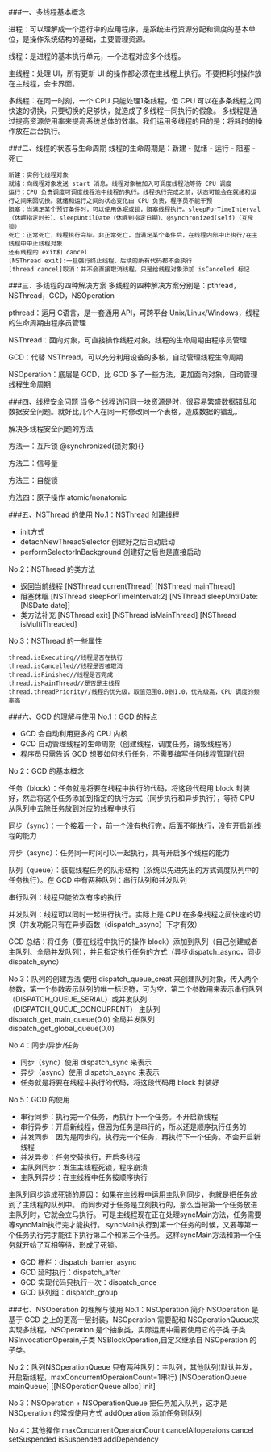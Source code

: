 ###一、多线程基本概念

进程：可以理解成一个运行中的应用程序，是系统进行资源分配和调度的基本单位，是操作系统结构的基础，主要管理资源。

线程：是进程的基本执行单元，一个进程对应多个线程。

主线程：处理 UI，所有更新 UI 的操作都必须在主线程上执行。不要把耗时操作放在主线程，会卡界面。

多线程：在同一时刻，一个 CPU 只能处理1条线程，但 CPU 可以在多条线程之间快速的切换，只要切换的足够快，就造成了多线程一同执行的假象。
多线程是通过提高资源使用率来提高系统总体的效率。我们运用多线程的目的是：将耗时的操作放在后台执行。

###二、线程的状态与生命周期
线程的生命周期是：新建 - 就绪 - 运行 - 阻塞 - 死亡

```
新建：实例化线程对象
就绪：向线程对象发送 start 消息，线程对象被加入可调度线程池等待 CPU 调度
运行：CPU 负责调度可调度线程池中线程的执行。线程执行完成之前，状态可能会在就绪和运行之间来回切换。就绪和运行之间的状态变化由 CPU 负责，程序员不能干预
阻塞：当满足某个预订条件时，可以使用休眠或锁，阻塞线程执行。sleepForTimeInterval（休眠指定时长）、sleepUntilDate（休眠到指定日期）、@synchronized(self)（互斥锁）
死亡：正常死亡，线程执行完毕。非正常死亡，当满足某个条件后，在线程内部中止执行/在主线程中中止线程对象
还有线程的 exit和 cancel
[NSThread exit]:一旦强行终止线程，后续的所有代码都不会执行
[thread cancel]取消：并不会直接取消线程，只是给线程对象添加 isCanceled 标记
```

###三、多线程的四种解决方案
多线程的四种解决方案分别是：pthread，NSThread，GCD，NSOperation

pthread：运用 C语言，是一套通用 API，可跨平台 Unix/Linux/Windows，线程的生命周期由程序员管理

NSThread：面向对象，可直接操作线程对象，线程的生命周期由程序员管理

GCD：代替 NSThread，可以充分利用设备的多核，自动管理线程生命周期

NSOperation：底层是 GCD，比 GCD 多了一些方法，更加面向对象，自动管理线程生命周期

###四、线程安全问题
当多个线程访问同一块资源是时，很容易繁盛数据错乱和数据安全问题。就好比几个人在同一时修改同一个表格，造成数据的错乱。

解决多线程安全问题的方法

方法一：互斥锁 @synchronized(锁对象){}

方法二：信号量

方法三：自旋锁

方法四：原子操作 atomic/nonatomic

###五、NSThread 的使用
No.1：NSThread 创建线程

* init方式
* detachNewThreadSelector 创建好之后自动启动
* performSelectorInBackground 创建好之后也是直接启动

No.2：NSThread 的类方法

* 返回当前线程 [NSThread currentThread] [NSThread mainThread]
* 阻塞休眠 [NSThread sleepForTimeInterval:2] [NSThread sleepUntilDate:[NSDate date]]
* 类方法补充 [NSThread exit] [NSThread isMainThread] [NSThread isMultiThreaded] 

No.3：NSThread 的一些属性

    thread.isExecuting//线程是否在执行
    thread.isCancelled//线程是否被取消
    thread.isFinished//线程是否完成
    thread.isMainThread//是否是主线程
    thread.threadPriority//线程的优先级，取值范围0.0到1.0，优先级高，CPU 调度的频率高

###六、GCD 的理解与使用
No.1：GCD 的特点

* GCD 会自动利用更多的 CPU 内核
* GCD 自动管理线程的生命周期（创建线程，调度任务，销毁线程等）
* 程序员只需告诉 GCD 想要如何执行任务，不需要编写任何线程管理代码

No.2：GCD 的基本概念

任务（block）：任务就是将要在线程中执行的代码，将这段代码用 block 封装好，然后将这个任务添加到指定的执行方式（同步执行和异步执行），等待 CPU 从队列中去除任务放到对应的线程中执行

同步（sync）：一个接着一个，前一个没有执行完，后面不能执行，没有开启新线程的能力

异步（async）：任务同一时间可以一起执行，具有开启多个线程的能力

队列（queue）：装载线程任务的队形结构（系统以先进先出的方式调度队列中的任务执行）。在 GCD 中有两种队列：串行队列和并发队列

串行队列：线程只能依次有序的执行

并发队列：线程可以同时一起进行执行。实际上是 CPU 在多条线程之间快速的切换（并发功能只有在异步函数（dispatch_async）下才有效）

GCD 总结：将任务（要在线程中执行的操作 block）添加到队列（自己创建或者主队列、全局并发队列），并且指定执行任务的方式（异步dispatch_async，同步dispatch_sync）

No.3：队列的创建方法
使用 dispatch_queue_creat 来创建队列对象，传入两个参数，第一个参数表示队列的唯一标识符，可为空，第二个参数用来表示串行队列（DISPATCH_QUEUE_SERIAL）或并发队列（DISPATCH_QUEUE_CONCURRENT）
主队列 dispatch_get_main_queue(0,0)
全局并发队列 dispatch_get_global_queue(0,0)

No.4：同步/异步/任务

* 同步（sync）使用 dispatch_sync 来表示
* 异步（async）使用 dispatch_async 来表示
* 任务就是将要在线程中执行的代码，将这段代码用 block 封装好

No.5：GCD 的使用

* 串行同步：执行完一个任务，再执行下一个任务。不开启新线程
* 串行异步：开启新线程，但因为任务是串行的，所以还是顺序执行任务的
* 并发同步：因为是同步的，执行完一个任务，再执行下一个任务。不会开启新线程
* 并发异步：任务交替执行，开启多线程
* 主队列同步：发生主线程死锁，程序崩溃
* 主队列异步：在主线程中任务按顺序执行

主队列同步造成死锁的原因：
如果在主线程中运用主队列同步，也就是把任务放到了主线程的队列中。
而同步对于任务是立刻执行的，那么当把第一个任务放进主队列时，它就会立马执行。
可是主线程现在正在处理syncMain方法，任务需要等syncMain执行完才能执行。
syncMain执行到第一个任务的时候，又要等第一个任务执行完才能往下执行第二个和第三个任务。
这样syncMain方法和第一个任务就开始了互相等待，形成了死锁。

* GCD 栅栏：dispatch_barrier_async
* GCD 延时执行：dispatch_after
* GCD 实现代码只执行一次：dispatch_once
* GCD 队列组：dispatch_group

###七、NSOperation 的理解与使用
No.1：NSOperation 简介
NSOperation 是基于 GCD 之上的更高一层封装，NSOperation 需要配和 NSOperationQueue来实现多线程，NSOperation 是个抽象类，实际运用中需要使用它的子类
子类 NSInvocationOperain,子类 NSBlockOperation,自定义继承自 NSOperation 的子类。

No.2：队列NSOperationQueue
只有两种队列：主队列，其他队列(默认并发，开启新线程，maxConcurrentOperaionCount=1串行)
[NSOperationQueue mainQueue] [[NSOperationQueue alloc] init]

No.3：NSOperation + NSOperationQueue
把任务加入队列，这才是 NSOperation 的常规使用方式
addOperation 添加任务到队列

No.4：其他操作
maxConcurrentOperaionCount
cancelAlloperaions
cancel
setSuspended
isSuspended
addDependency
